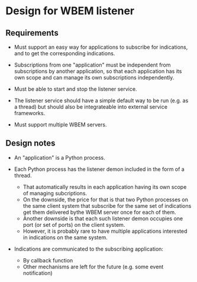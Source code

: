 Design for WBEM listener
========================

Requirements
------------

   * Must support an easy way for applications to subscribe for indications, and
     to get the corresponding indications.

   * Subscriptions from one "application" must be independent from subscriptions
     by another application, so that each application has its own scope and can
     manage its own subscriptions independently.

   * Must be able to start and stop the listener service.

   * The listener service should have a simple default way to be run (e.g. as a
     thread) but should also be integrateable into external service frameworks.

   * Must support multiple WBEM servers.

Design notes
------------

   * An "application" is a Python process.

   * Each Python process has the listener demon included in the form of a
     thread.

     - That automatically results in each application having its own scope of
       managing subcriptions.
     - On the downside, the price for that is that two Python processes on the
       same client system that subscribe for the same set of indications get
       them delivered bythe WBEM server once for each of them.
     - Another downside is that each such listener demon occupies one port
       (or set of ports) on the client system.
     - However, it is probably rare to have multiple applications interested
       in indications on the same system.

   * Indications are communicated to the subscribing application:

     - By callback function
     - Other mechanisms are left for the future (e.g. some event notification)
